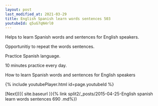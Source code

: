 ```yaml
---
layout: post
last_modified_at: 2021-03-29
title: English Spanish learn words sentences 503 
youtubeId: q5uG7qN4rl0
---
```

 
 
Helps to learn Spanish words and sentences for English speakers.

Opportunitiy to repeat the words sentences. 

Practice Spanish language. 
 
10 minutes practice every day. 
 
How to learn Spanish words and sentences for English speakers 
 
{% include youtubePlayer.html id=page.youtubeId %}
 
 
[Next]({{ site.baseurl }}{% link  split2/_posts/2015-04-25-English spanish learn words sentences 690 .md%})
 
